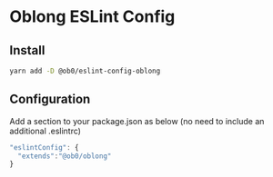 # Oblong ESLint Config

## Install

```bash
yarn add -D @ob0/eslint-config-oblong
```

## Configuration

Add a section to your package.json as below (no need to include an additional .eslintrc)

```javascript
"eslintConfig": {
  "extends":"@ob0/oblong"
}
```
